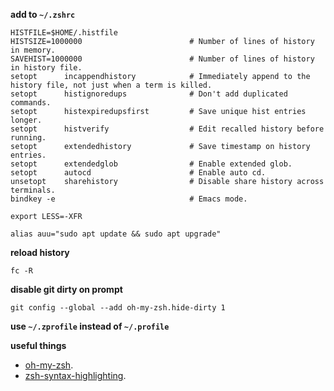 **add to `~/.zshrc`**

```shell
HISTFILE=$HOME/.histfile
HISTSIZE=1000000                        # Number of lines of history in memory.
SAVEHIST=1000000                        # Number of lines of history in history file.
setopt      incappendhistory            # Immediately append to the history file, not just when a term is killed.
setopt      histignoredups              # Don't add duplicated commands.
setopt      histexpiredupsfirst         # Save unique hist entries longer.
setopt      histverify                  # Edit recalled history before running.
setopt      extendedhistory             # Save timestamp on history entries.
setopt      extendedglob				# Enable extended glob.
setopt      autocd                      # Enable auto cd.
unsetopt    sharehistory                # Disable share history across terminals.
bindkey -e                              # Emacs mode.

export LESS=-XFR

alias auu="sudo apt update && sudo apt upgrade"
```


**reload history**

```shell
fc -R
```


**disable git dirty on prompt**

```shel
git config --global --add oh-my-zsh.hide-dirty 1
```


**use `~/.zprofile` instead of `~/.profile`**


**useful things**

- [oh-my-zsh](https://github.com/robbyrussell/oh-my-zsh).
- [zsh-syntax-highlighting](https://github.com/zsh-users/zsh-syntax-highlighting/blob/master/INSTALL.md).
